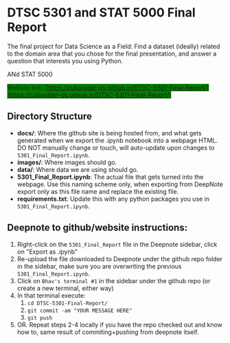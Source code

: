 # DTSC 5301 and STAT 5000 Final Report

The final project for Data Science as a Field: Find a dataset (ideally) related to the domain area that you chose for the final presentation, and answer a question that interests you using Python.

ANd STAT 5000

<span style="background-color: Green">Website link: [https://cuboulder-ds.github.io/DTSC-5301-Final-Report/](https://cuboulder-ds.github.io/DTSC-5301-Final-Report/)</span>

## Directory Structure

- **docs/**: Where the github site is being hosted from, and what gets generated when we export the .ipynb notebook into a webpage HTML. DO NOT manually change or touch, will auto-update upon changes to `5301_Final_Report.ipynb`.
- **images/**: Where images should go.
- **data/**: Where data we are using should go.
- **5301_Final_Report.ipynb**: The actual file that gets turned into the webpage. Use this naming scheme only, when exporting from DeepNote export only as this file name and replace the existing file.
- **requirements.txt**: Update this with any python packages you use in `5301_Final_Report.ipynb`.

## Deepnote to github/website instructions:

1. Right-click on the `5301_Final_Report` file in the Deepnote sidebar, click on "Export as .ipynb"
2. Re-upload the file downloaded to Deepnote under the github repo folder in the sidebar, make sure you are overwriting the previous `5301_Final_Report.ipynb`.
3. Click on `Bhav's terminal #1` in the sidebar under the github repo (or create a new terminal, either way)
4. In that terminal execute:
   1. `cd DTSC-5301-Final-Report/`
   2. `git commit -am "YOUR MESSAGE HERE"`
   3. `git push`
5. OR. Repeat steps 2-4 locally if you have the repo checked out and know how to, same result of commiting+pushing from deepnote itself.
